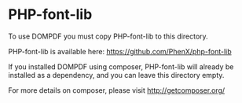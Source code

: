 # PHP-font-lib

To use DOMPDF you must copy PHP-font-lib to this directory.

PHP-font-lib is available here: https://github.com/PhenX/php-font-lib

If you installed DOMPDF using composer, PHP-font-lib will already be
installed as a dependency, and you can leave this directory empty.

For more details on composer, please visit http://getcomposer.org/
